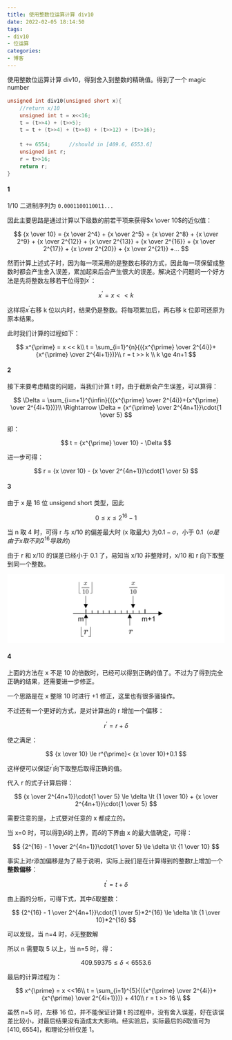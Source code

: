 ```yaml
---
title: 使用整数位运算计算 div10
date: 2022-02-05 18:14:50
tags:
- div10
- 位运算
categories:
- 博客
---
```


使用整数位运算计算 div10，得到舍入到整数的精确值。得到了一个 magic number

```c++
unsigned int div10(unsigned short x){
	//return x/10
	unsigned int t = x<<16;
	t = (t>>4) + (t>>5);
	t = t + (t>>4) + (t>>8) + (t>>12) + (t>>16);

	t += 6554;		//should in [409.6, 6553.6]
	unsigned int r;
	r = t>>16;
	return r;
}
```

<!-- more -->

#### 1

1/10 二进制序列为 `0.0001100110011...`

因此主要思路是通过计算以下级数的前若干项来获得$x \over 10$的近似值：

$$
{x \over 10} = {x \over 2^4} + {x \over 2^5} + {x \over 2^8} + {x \over 2^9} + {x \over 2^{12}} + {x \over 2^{13}} + {x \over 2^{16}} + {x \over 2^{17}} +  {x \over 2^{20}} + {x \over 2^{21}} +...
$$

然而计算上述式子时，因为每一项采用的是整数右移的方式，因此每一项保留成整数时都会产生舍入误差，累加起来后会产生很大的误差。解决这个问题的一个好方法是先将整数左移若干位得到$x^{\prime}$：

$$
x^{\prime} = x << k
$$

这样将$x^{\prime}$右移 k 位以内时，结果仍是整数。将每项累加后，再右移 k 位即可还原为原本结果。

此时我们计算的过程如下：

$$
x^{\prime} = x << k\\
t = \sum_{i=1}^{n}{({x^{\prime} \over 2^{4i}}+{x^{\prime} \over 2^{4i+1}})}\\
r = t >> k \\
k \ge 4n+1
$$

#### 2

接下来要考虑精度的问题，当我们计算 t 时，由于截断会产生误差，可以算得：

$$
\Delta = \sum_{i=n+1}^{\infin}{({x^{\prime} \over 2^{4i}}+{x^{\prime} \over 2^{4i+1}})}\\
\Rightarrow \Delta = {x^{\prime} \over 2^{4n+1}}\cdot{1 \over 5}
$$

即：

$$
t = {x^{\prime} \over 10} - \Delta
$$

进一步可得：

$$
r = {x \over 10} - {x \over 2^{4n+1}}\cdot{1 \over 5}
$$

#### 3

由于 x 是 16 位 unsigend short 类型，因此

$$
0 \le x \le 2^{16}-1
$$

当 n 取 4 时，可得 r 与 x/10 的偏差最大时 (x 取最大) 为$0.1 - \sigma$，小于 0.1（$\sigma 是由于 x 取不到 2^{16}导致的$）

由于 r 和 x/10 的误差已经小于 0.1 了，易知当 x/10 非整除时，x/10 和 r 向下取整到同一个整数。

![](https://raw.githubusercontent.com/TheRainstorm/.image-bed/main/picgo/image-20211106145721358.png)

#### 4

上面的方法在 x 不是 10 的倍数时，已经可以得到正确的值了。不过为了得到完全正确的结果，还需要进一步修正。

一个思路是在 x 整除 10 时进行 +1 修正，这里也有很多骚操作。

不过还有一个更好的方式，是对计算出的 r 增加一个偏移：

$$
r^{\prime} = r + \delta
$$

使之满足：

$$
{x \over 10} \le r^{\prime}< {x \over 10}+0.1
$$

这样便可以保证$r^{\prime}$向下取整后取得正确的值。

代入 r 的式子计算后得：

$$
{x \over 2^{4n+1}}\cdot{1 \over 5} \le \delta \lt {1 \over 10} + {x \over 2^{4n+1}}\cdot{1 \over 5}
$$

需要注意的是，上式要对任意的 x 都成立的。

当 x=0 时，可以得到$\delta$的上界，而$\delta$的下界由 x 的最大值确定，可得：

$$
{2^{16} - 1 \over 2^{4n+1}}\cdot{1 \over 5} \le \delta \lt {1 \over 10}
$$

事实上对$r$添加偏移是为了易于说明，实际上我们是在计算得到的整数$t$​​​上增加一个**整数偏移**：

$$
t^{\prime} = t + \delta
$$

由上面的分析，可得下式，其中$\delta$取整数：

$$
{2^{16} - 1 \over 2^{4n+1}}\cdot{1 \over 5}*2^{16} \le \delta \lt {1 \over 10}*2^{16}
$$

可以发现，当 n=4 时，$\delta$无整数解

所以 n 需要取 5 以上，当 n=5 时，得：

$$
409.59375 \le \delta \lt 6553.6
$$

最后的计算过程为：

$$
x^{\prime} = x <<16\\
t = \sum_{i=1}^{5}{({x^{\prime} \over 2^{4i}}+{x^{\prime} \over 2^{4i+1}})} + 410\\
r = t >> 16 \\
$$

虽然 n=5 时，左移 16 位，并不能保证计算 t 的过程中，没有舍入误差，好在该误差比较小，对最后结果没有造成太大影响。经实验后，实际最后的$\delta$取值可为$[410, 6554]$，和理论分析仅差 1。
